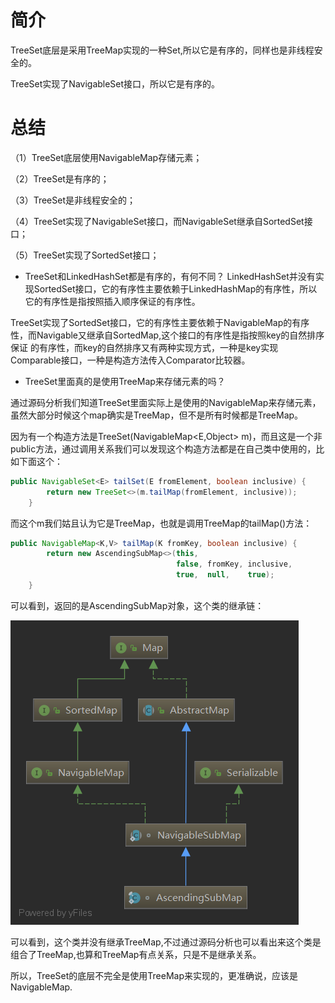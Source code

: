 # 简介
TreeSet底层是采用TreeMap实现的一种Set,所以它是有序的，同样也是非线程安全的。

TreeSet实现了NavigableSet接口，所以它是有序的。

# 总结
（1）TreeSet底层使用NavigableMap存储元素；

（2）TreeSet是有序的；

（3）TreeSet是非线程安全的；

（4）TreeSet实现了NavigableSet接口，而NavigableSet继承自SortedSet接口；

（5）TreeSet实现了SortedSet接口；

- TreeSet和LinkedHashSet都是有序的，有何不同？
LinkedHashSet并没有实现SortedSet接口，它的有序性主要依赖于LinkedHashMap的有序性，所以它的有序性是指按照插入顺序保证的有序性。

TreeSet实现了SortedSet接口，它的有序性主要依赖于NavigableMap的有序性，而Navigable又继承自SortedMap,这个接口的有序性是指按照key的自然排序保证
的有序性，而key的自然排序又有两种实现方式，一种是key实现Comparable接口，一种是构造方法传入Comparator比较器。

- TreeSet里面真的是使用TreeMap来存储元素的吗？

通过源码分析我们知道TreeSet里面实际上是使用的NavigableMap来存储元素，虽然大部分时候这个map确实是TreeMap，但不是所有时候都是TreeMap。

因为有一个构造方法是TreeSet(NavigableMap<E,Object> m)，而且这是一个非public方法，通过调用关系我们可以发现这个构造方法都是在自己类中使用的，比如下面这个：

```java
public NavigableSet<E> tailSet(E fromElement, boolean inclusive) {
        return new TreeSet<>(m.tailMap(fromElement, inclusive));
    }
```

而这个m我们姑且认为它是TreeMap，也就是调用TreeMap的tailMap()方法：
```java
public NavigableMap<K,V> tailMap(K fromKey, boolean inclusive) {
        return new AscendingSubMap<>(this,
                                     false, fromKey, inclusive,
                                     true,  null,    true);
    }
```
可以看到，返回的是AscendingSubMap对象，这个类的继承链：

![AscendingSubMap继承链](https://github.com/LengendOfDong/Blog/blob/master/img/AscendingSubMap%E7%BB%A7%E6%89%BF%E9%93%BE.png)

可以看到，这个类并没有继承TreeMap,不过通过源码分析也可以看出来这个类是组合了TreeMap,也算和TreeMap有点关系，只是不是继承关系。

所以，TreeSet的底层不完全是使用TreeMap来实现的，更准确说，应该是NavigableMap.
